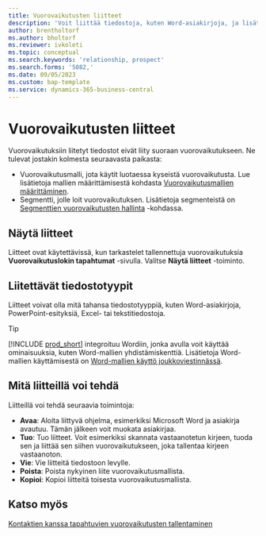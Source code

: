 ```yaml
---
title: Vuorovaikutusten liitteet
description: 'Voit liittää tiedostoja, kuten Word-asiakirjoja, ja lisätä vuorovaikutustietoja.'
author: brentholtorf
ms.author: bholtorf
ms.reviewer: ivkoleti
ms.topic: conceptual
ms.search.keywords: 'relationship, prospect'
ms.search.forms: '5082,'
ms.date: 09/05/2023
ms.custom: bap-template
ms.service: dynamics-365-business-central
---
```

# <a name="attachments-for-interactions"></a>Vuorovaikutusten liitteet

Vuorovaikutuksiin liitetyt tiedostot eivät liity suoraan vuorovaikutukseen. Ne tulevat jostakin kolmesta seuraavasta paikasta:

* Vuorovaikutusmalli, jota käytit luotaessa kyseistä vuorovaikutusta. Lue lisätietoja mallien määrittämisestä kohdasta [Vuorovaikutusmallien määrittäminen](marketing-interactions.md#set-up-interaction-templates).
* Segmentti, jolle loit vuorovaikutuksen. Lisätietoja segmenteistä on [Segmenttien vuorovaikutusten hallinta](marketing-interaction-segments.md) -kohdassa.

## <a name="view-attachments"></a>Näytä liitteet

Liitteet ovat käytettävissä, kun tarkastelet tallennettuja vuorovaikutuksia **Vuorovaikutuslokin tapahtumat** -sivulla. Valitse **Näytä liitteet** -toiminto.

## <a name="types-of-files-you-can-attach"></a>Liitettävät tiedostotyypit

Liitteet voivat olla mitä tahansa tiedostotyyppiä, kuten Word-asiakirjoja, PowerPoint-esityksiä, Excel- tai tekstitiedostoja.

> [!TIP]
> [!INCLUDE [prod_short](includes/prod_short.md)] integroituu Wordiin, jonka avulla voit käyttää ominaisuuksia, kuten Word-mallien yhdistämiskenttiä. Lisätietoja Word-mallien käyttämisestä on [Word-mallien käyttö joukkoviestinnässä](ui-mail-merge.md).

## <a name="what-you-can-do-with-attachments"></a>Mitä liitteillä voi tehdä

Liitteillä voi tehdä seuraavia toimintoja:

* **Avaa**: Aloita liittyvä ohjelma, esimerkiksi Microsoft Word ja asiakirja avautuu. Tämän jälkeen voit muokata asiakirjaa.
* **Tuo**: Tuo liitteet. Voit esimerkiksi skannata vastaanotetun kirjeen, tuoda sen ja liittää sen siihen vuorovaikutukseen, joka tallentaa kirjeen vastaanoton.
* **Vie**: Vie liitteitä tiedostoon levylle.
* **Poista**: Poista nykyinen liite vuorovaikutusmallista.
* **Kopioi**: Kopioi liitteitä toisesta vuorovaikutusmallista.

## <a name="see-also"></a>Katso myös

[Kontaktien kanssa tapahtuvien vuorovaikutusten tallentaminen](marketing-interactions.md)  
